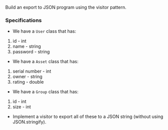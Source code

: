 Build an export to JSON program using the visitor pattern.

### Specifications
- We have a `User` class that has:
1. id - int
2. name - string
3. password - string
- We have a `Asset` class that has:
1. serial number - int
2. owner - string
3. rating - double
- We have a `Group` class that has:
1. id - int
2. size - int
- Implement a visitor to export all of these to a JSON string (without using JSON.stringify).